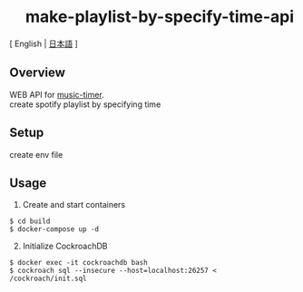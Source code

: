 # 　make-playlist-by-specify-time-api
[ English | [日本語]() ]

## Overview
WEB API for [music-timer](https://github.com/pp-develop/make-playlist-by-specify-time).  
create spotify playlist by specifying time  

## Setup
create env file

## Usage
1. Create and start containers
```
$ cd build
$ docker-compose up -d
```

2. Initialize CockroachDB
```
$ docker exec -it cockroachdb bash
$ cockroach sql --insecure --host=localhost:26257 < /cockroach/init.sql
```